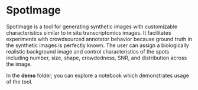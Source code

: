 # SpotImage

SpotImage is a tool for generating synthetic images with customizable characteristics similar to in situ transcriptomics images. It facilitates experiments with crowdsourced annotator behavior because ground truth in the synthetic images is perfectly known. The user can assign a biologically realistic background image and control characteristics of the spots including number, size, shape, crowdedness, SNR, and distribution across the image.

In the **demo** folder, you can explore a notebook which demonstrates usage of the tool.
